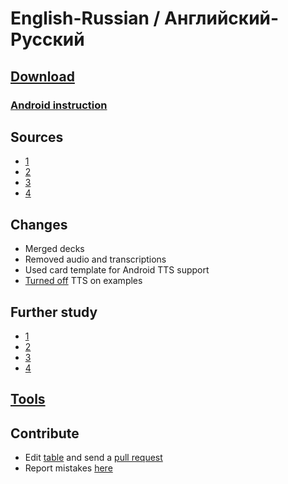# English-Russian / Английский-Русский

## [Download](./En-Ru.apkg)

### [Android instruction](https://www.youtube.com/watch?v=i7r8Fqc1izs)

## Sources

* [1](https://ankiweb.net/shared/info/799011251)
* [2](https://ankiweb.net/shared/info/492070811)
* [3](https://ankiweb.net/shared/info/1651511513)
* [4](https://ankiweb.net/shared/info/1546229992)

## Changes

* Merged decks
* Removed audio and transcriptions
* Used card template for Android TTS support
* [Turned off](https://docs.ankidroid.org/#_workarounds) TTS on examples

## Further study

* [1](https://ankiweb.net/shared/info/150475673)
* [2](https://ankiweb.net/shared/info/2137696469)
* [3](https://ankiweb.net/shared/info/2028750796)
* [4](https://ankiweb.net/shared/info/1843834237)

## [Tools](../wiki.md#tools)

## Contribute

* Edit [table](./En-Ru.txt) and send a [pull request](https://docs.github.com/en/github/collaborating-with-pull-requests/proposing-changes-to-your-work-with-pull-requests/creating-a-pull-request)
* Report mistakes [here](https://github.com/br4ch1st0chr0n3/anki-decks/discussions/7)
